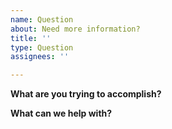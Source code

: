 ```yaml
---
name: Question
about: Need more information?
title: ''
type: Question
assignees: ''

---
```


**What are you trying to accomplish?**
<!-- A concise description of what the overall goal or project is. -->

**What can we help with?**
<!-- Describe what's unclear, or that we can help with. -->
